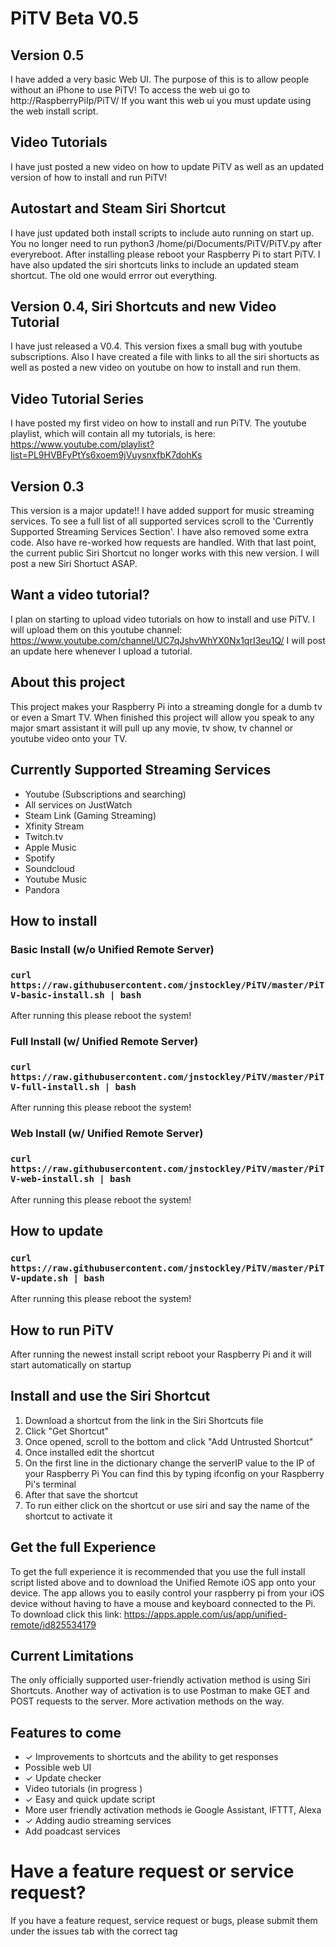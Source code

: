 # PiTV Beta V0.5

## Version 0.5
 I have added a very basic Web UI. The purpose of this is to allow people without an iPhone to use PiTV! To access the web ui go to http://RaspberryPiIp/PiTV/ If you want this web ui you must update using the web install script.

## Video Tutorials
 I have just posted a new video on how to update PiTV as well as an updated version of how to install and run PiTV!

## Autostart and Steam Siri Shortcut
 I have just updated both install scripts to include auto running on start up. You no longer need to run python3 /home/pi/Documents/PiTV/PiTV.py after everyreboot. After installing please reboot your Raspberry Pi to start PiTV. I have also updated the siri shortcuts links to include an updated steam shortcut. The old one would errror out everything.

## Version 0.4, Siri Shortcuts and new Video Tutorial
 I have just released a V0.4. This version fixes a small bug with youtube subscriptions. Also I have created a file with links to all the siri shortucts as well as posted a new video on youtube on how to install and run them.

## Video Tutorial Series
 I have posted my first video on how to install and run PiTV. The youtube playlist, which will contain all my tutorials, is here: https://www.youtube.com/playlist?list=PL9HVBFyPtYs6xoem9jVuysnxfbK7dohKs

## Version 0.3
 This version is a major update!! I have added support for music streaming services. To see a full list of all supported services scroll to the 'Currently Supported Streaming Services Section'. I have also removed some extra code. Also have re-worked how requests are handled. With that last point, the current public Siri Shortcut no longer works with this new version. I will post a new Siri Shortuct ASAP.

## Want a video tutorial?
 I plan on starting to upload video tutorials on how to install and use PiTV. I will upload them on this youtube channel: https://www.youtube.com/channel/UC7qJshvWhYX0Nx1qrI3eu1Q/ 
 I will post an update here whenever I upload a tutorial.

## About this project
 This project makes your Raspberry Pi into a streaming dongle for a dumb tv or even a Smart TV. When finished this project will allow you speak to any major smart assistant it will pull up any movie, tv show, tv channel or youtube video onto your TV.
 
 ## Currently Supported Streaming Services
  - Youtube (Subscriptions and searching)
  - All services on JustWatch
  - Steam Link (Gaming Streaming)
  - Xfinity Stream
  - Twitch.tv
  - Apple Music
  - Spotify
  - Soundcloud
  - Youtube Music
  - Pandora
 
 ## How to install
 
 ### Basic Install (w/o Unified Remote Server)
 ### `curl https://raw.githubusercontent.com/jnstockley/PiTV/master/PiTV-basic-install.sh | bash`
 After running this please reboot the system!
 
 ### Full Install (w/ Unified Remote Server)
 ### `curl https://raw.githubusercontent.com/jnstockley/PiTV/master/PiTV-full-install.sh | bash `
 After running this please reboot the system!
 
  ### Web Install (w/ Unified Remote Server)
 ### `curl https://raw.githubusercontent.com/jnstockley/PiTV/master/PiTV-web-install.sh | bash `
 After running this please reboot the system!
 
 ## How to update
 ### `curl https://raw.githubusercontent.com/jnstockley/PiTV/master/PiTV-update.sh | bash`
 After running this please reboot the system!
 
 ## How to run PiTV
  After running the newest install script reboot your Raspberry Pi and it will start automatically on startup
 
 ## Install and use the Siri Shortcut
 1. Download a shortcut from the link in the Siri Shortcuts file
 2. Click "Get Shortcut"
 3. Once opened, scroll to the bottom and click "Add Untrusted Shortcut"
 4. Once installed edit the shortcut
 5. On the first line in the dictionary change the serverIP value to the IP of your Raspberry Pi
    You can find this by typing ifconfig on your Raspberry Pi's terminal
 6. After that save the shortcut
 7. To run either click on the shortcut or use siri and say the name of the shortcut to activate it
 
 ## Get the full Experience 
  To get the full experience it is recommended that you use the full install script listed above and to download the Unified Remote iOS app onto your device. The app allows you to easily control your raspberry pi from your iOS device without having to have a mouse and keyboard connected to the Pi. To download click this link: https://apps.apple.com/us/app/unified-remote/id825534179
 
 ## Current Limitations
 The only officially supported user-friendly activation method is using Siri Shortcuts. Another way of activation is to use Postman to make GET and POST requests to the server. More activation methods on the way.
 
 ## Features to come
 - ✓ Improvements to shortcuts and the ability to get responses
 - Possible web UI
 - ✓ Update checker
 - Video tutorials (in progress )
 - ✓ Easy and quick update script
 - More user friendly activation methods ie Google Assistant, IFTTT, Alexa
 - ✓ Adding audio streaming services
 - Add poadcast services
 
 # Have a feature request or service request?
 If you have a feature request, service request or bugs, please submit them under the issues tab with the correct tag

